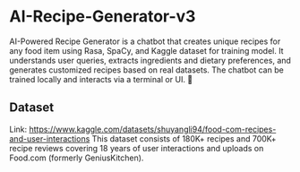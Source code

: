 # AI-Recipe-Generator-v3
AI-Powered Recipe Generator is a chatbot that creates unique recipes for any food item using Rasa, SpaCy, and Kaggle dataset for training model. It understands user queries, extracts ingredients and dietary preferences, and generates customized recipes based on real datasets. The chatbot can be trained locally and interacts via a terminal or UI. 🚀

## Dataset
Link: https://www.kaggle.com/datasets/shuyangli94/food-com-recipes-and-user-interactions
This dataset consists of 180K+ recipes and 700K+ recipe reviews covering 18 years of user interactions and uploads on Food.com (formerly GeniusKitchen).

